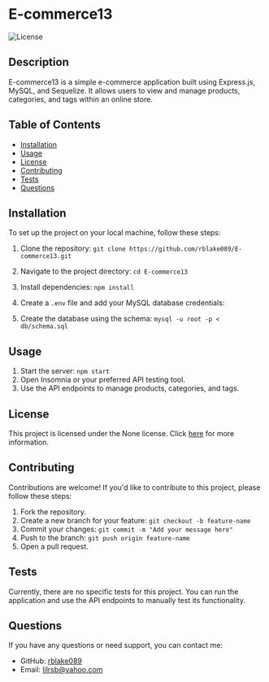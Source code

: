 # E-commerce13

![License](https://img.shields.io/badge/license-None-blue.svg)

## Description

E-commerce13 is a simple e-commerce application built using Express.js, MySQL, and Sequelize. It allows users to view and manage products, categories, and tags within an online store.

## Table of Contents

- [Installation](#installation)
- [Usage](#usage)
- [License](#license)
- [Contributing](#contributing)
- [Tests](#tests)
- [Questions](#questions)

## Installation

To set up the project on your local machine, follow these steps:

1. Clone the repository: `git clone https://github.com/rblake089/E-commerce13.git`
2. Navigate to the project directory: `cd E-commerce13`
3. Install dependencies: `npm install`
4. Create a `.env` file and add your MySQL database credentials:

5. Create the database using the schema: `mysql -u root -p < db/schema.sql`

## Usage

1. Start the server: `npm start`
2. Open Insomnia or your preferred API testing tool.
3. Use the API endpoints to manage products, categories, and tags.

## License

This project is licensed under the None license. Click [here](LICENSE) for more information.

## Contributing

Contributions are welcome! If you'd like to contribute to this project, please follow these steps:

1. Fork the repository.
2. Create a new branch for your feature: `git checkout -b feature-name`
3. Commit your changes: `git commit -m "Add your message here"`
4. Push to the branch: `git push origin feature-name`
5. Open a pull request.

## Tests

Currently, there are no specific tests for this project. You can run the application and use the API endpoints to manually test its functionality.

## Questions

If you have any questions or need support, you can contact me:

- GitHub: [rblake089](https://github.com/rblake089)
- Email: [lilrsb@yahoo.com](mailto:lilrsb@yahoo.com)


